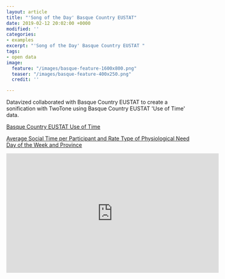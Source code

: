 ```yaml
---
layout: article
title: "'Song of the Day' Basque Country EUSTAT"
date: 2019-02-12 20:02:00 +0000
modified: ''
categories:
- examples
excerpt: "'Song of the Day' Basque Country EUSTAT "
tags:
- open data
image:
  feature: "/images/basque-feature-1600x800.png"
  teaser: "/images/basque-feature-400x250.png"
  credit: ''

---
```

Datavized collaborated with Basque Country EUSTAT to create a sonification with TwoTone using Basque Country EUSTAT 'Use of Time' data.

[Basque Country EUSTAT Use of Time](http://en.eustat.eus/estadisticas/tema_173/opt_0/tipo_1/ti_Use_of_time/temas.html "Basque Country EUSTAT Use of Time") 

[Average Social Time per Participant and Rate Type of Physiological Need Day of the Week and Province](http://en.eustat.eus/elementos/ele0000400/Average_social_time_per_participant_and_rate_type_of_physiological_need_day_of_the_week_and_province_hhmm/tbl0000453_i.htm "Average Social Time per Participant and Rate Type of Physiological Need Day of the Week and Province")

<iframe width="560" height="315" src="https://www.youtube.com/embed/-_MZHNWBOsk" frameborder="0" allow="accelerometer; autoplay; encrypted-media; gyroscope; picture-in-picture" allowfullscreen></iframe>
